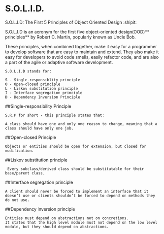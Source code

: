 # S.O.L.I.D. 
S.O.L.I.D: The First 5 Principles of Object Oriented Design :shipit:

S.O.L.I.D is an acronym for the first five object-oriented design(OOD)** principles** by Robert C. Martin, popularly known as Uncle Bob.

These principles, when combined together, make it easy for a programmer to develop software that are easy to maintain and extend.
They also make it easy for developers to avoid code smells, easily refactor code, and are also a part of the agile or adaptive software development.

```
S.O.L.I.D stands for:

S - Single-responsiblity principle
O - Open-closed principle
L - Liskov substitution principle
I - Interface segregation principle
D - Dependency Inversion Principle
```

##Single-responsibility Principle
```
S.R.P for short - this principle states that:

A class should have one and only one reason to change, meaning that a class should have only one job.
```

##Open-closed Principle
```
Objects or entities should be open for extension, but closed for modification.
```

##Liskov substitution principle
```
 Every subclass/derived class should be substitutable for their base/parent class.
```

##Interface segregation principle
```
A client should never be forced to implement an interface that it doesn’t use or clients shouldn’t be forced to depend on methods they do not use.
```

##Dependency Inversion principle
```
Entities must depend on abstractions not on concretions.
It states that the high level module must not depend on the low level module, but they should depend on abstractions.
```
